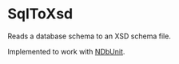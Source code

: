 # SqlToXsd
Reads a database schema to an XSD schema file.

Implemented to work with [NDbUnit](https://github.com/NDbUnit/NDbUnit).
